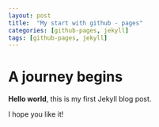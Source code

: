 ```yaml
---
layout: post
title:  "My start with github - pages"
categories: [github-pages, jekyll]
tags: [github-pages, jekyll]
---
```


# A journey begins

**Hello world**, this is my first Jekyll blog post.

I hope you like it!
